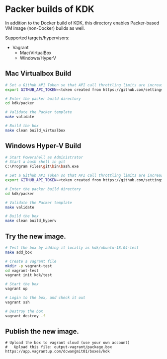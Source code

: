 # Packer builds of KDK

In addition to the Docker build of KDK, this directory enables Packer-based VM image (non-Docker) builds as well.

Supported targets/hypervisors:

* Vagrant
  * Mac/VirtualBox
  * Windows/HyperV

## Mac Virtualbox Build

```bash
# Set a Github API Token so that API call throttling limits are increased
export GITHUB_API_TOKEN=<token created from https://github.com/settings/tokens>

# Enter the packer build directory
cd kdk/packer

# Validate the Packer template
make validate

# Build the box
make clean build_virtualbox
```

## Windows Hyper-V Build

```bash
# Start Powershell as Administrator
# Start a bash shell in git
C:\Program Files\git\bin\bash.exe

# Set a Github API Token so that API call throttling limits are increased
export GITHUB_API_TOKEN=<token created from https://github.com/settings/tokens>

# Enter the packer build directory
cd kdk/packer

# Validate the Packer template
make validate

# Build the box
make clean build_hyperv
```

## Try the new image.

```bash
# Test the box by adding it locally as kdk/ubuntu-18.04-test
make add_box

# Create a vagrant file
mkdir -p vagrant-test
cd vagrant-test
vagrant init kdk/test

# Start the box
vagrant up

# Login to the box, and check it out
vagrant ssh

# Destroy the box
vagrant destroy -f
```

## Publish the new image.

```
# Upload the box to vagrant cloud (use your own account)
#   Upload this file: output-vagrant/package.box
https://app.vagrantup.com/dcwangmit01/boxes/kdk
```
